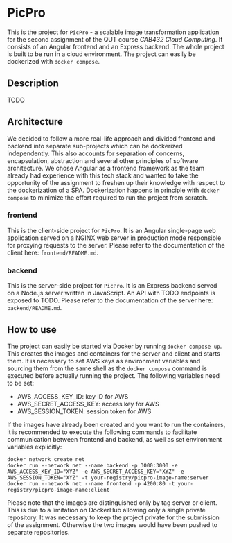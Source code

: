 # PicPro

This is the project for `PicPro` - a scalable image transformation application for the second assignment of the QUT course *CAB432 Cloud Computing*. It consists of an Angular frontend and an Express backend. The whole project is built to be run in a cloud environment. The project can easily be dockerized with `docker compose`. 

## Description
TODO 

## Architecture
We decided to follow a more real-life approach and divided frontend and backend into separate sub-projects which can be dockerized independently. This also accounts for separation of concerns, encapsulation, abstraction and several other principles of software architecture. We chose Angular as a frontend framework as the team already had experience with this tech stack and wanted to take the opportunity of the assignment to freshen up their knowledge with respect to the dockerization of a SPA. Dockerization happens in principle with `docker compose` to minimize the effort required to run the project from scratch.

### frontend
This is the client-side project for `PicPro`. It is an Angular single-page web application served on a NGINX web server in production mode responsible for proxying requests to the server. Please refer to the documentation of the client here: `frontend/README.md`.

### backend
This is the server-side project for `PicPro`. It is an Express backend served on a Node.js server written in JavaScript. An API with TODO endpoints is exposed to TODO. Please refer to the documentation of the server here: `backend/README.md`.

## How to use
The project can easily be started via Docker by running `docker compose up`. This creates the images and containers for the server and client and starts them. It is necessary to set AWS keys as environment variables and sourcing them from the same shell as the `docker compose` command is executed before actually running the project. The following variables need to be set:

* AWS_ACCESS_KEY_ID: key ID for AWS
* AWS_SECRET_ACCESS_KEY: access key for AWS
* AWS_SESSION_TOKEN: session token for AWS

If the images have already been created and you want to run the containers, it is recommended to execute the following commands to facilitate communication between frontend and backend, as well as set environment variables explicitly:

```
docker network create net
docker run --network net --name backend -p 3000:3000 -e AWS_ACCESS_KEY_ID="XYZ" -e AWS_SECRET_ACCESS_KEY="XYZ" -e AWS_SESSION_TOKEN="XYZ" -t your-registry/picpro-image-name:server
docker run --network net --name frontend -p 4200:80 -t your-registry/picpro-image-name:client
```

Please note that the images are distinguished only by tag server or client. This is due to a limitation on DockerHub allowing only a single private repository. It was necessary to keep the project private for the submission of the assignment. Otherwise the two images would have been pushed to separate repositories.